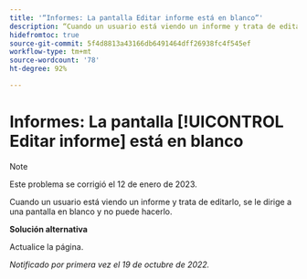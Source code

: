 ```yaml
---
title: '“Informes: La pantalla Editar informe está en blanco”'
description: “Cuando un usuario está viendo un informe y trata de editarlo, se le dirige a una pantalla en blanco y no puede hacerlo”.
hidefromtoc: true
source-git-commit: 5f4d8813a43166db6491464dff26938fc4f545ef
workflow-type: tm+mt
source-wordcount: '78'
ht-degree: 92%

---
```



# Informes: La pantalla [!UICONTROL Editar informe] está en blanco

>[!NOTE]
>
>Este problema se corrigió el 12 de enero de 2023.

Cuando un usuario está viendo un informe y trata de editarlo, se le dirige a una pantalla en blanco y no puede hacerlo.

**Solución alternativa**

Actualice la página.

_Notificado por primera vez el 19 de octubre de 2022._

